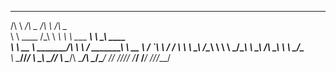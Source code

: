  __                    __             __              __             
/\ \                __/\ \__         /\ \            /\ \__          
\ \ \____          /\_\ \  _\        \ \ \____    ___\ \  _\   ____  
 \ \  __ \  _______\/\ \ \ \/  _______\ \  __ \  / __`\ \ \/  /  __\ 
  \ \ \_\ \/\______\\ \ \ \ \_/\______\\ \ \_\ \/\ \_\ \ \ \_/\___  \
   \ \____/\/______/ \ \_\ \__\/______/ \ \____/\ \____/\ \__\/\____/
    \/___/            \/_/\/__/          \/___/  \/___/  \/__/\/___/ 
                                                                     
                                                                     
